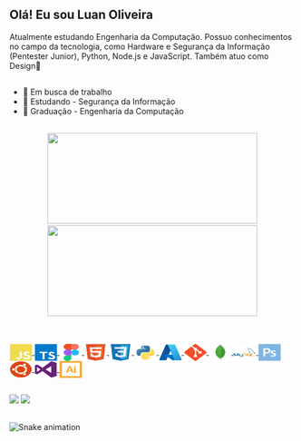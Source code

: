 ## Olá! Eu sou Luan Oliveira 
Atualmente estudando Engenharia da Computação. Possuo conhecimentos no campo da tecnologia,
como Hardware e Segurança da Informação (Pentester Junior), Python, Node.js e JavaScript.
Também atuo como Design👋

##

- 🔭 Em busca de trabalho
- 🌱 Estudando - Segurança da Informação
- 💬 Graduação - Engenharia da Computação

## 

<div align="center">
  <a href="https://github.com/LuanOliveiira">
  <img height="160em" width="370" border: "solid" src="https://github-readme-stats.vercel.app/api?username=LuanOliveiira&show_icons=true&theme=chartreuse-dark&include_all_commits=true&count_private=true"/>
  <img height="160em" width="370" border: "solid" src="https://github-readme-stats.vercel.app/api/top-langs/?username=LuanOliveiira&layout=compact&langs_count=7&theme=chartreuse-dark"/>
</div>
  
##
  
  </div>
<div style="display: inline_block"><br>
  <img align="center" alt="Rafa-Js" height="30" width="40" src="https://raw.githubusercontent.com/devicons/devicon/master/icons/javascript/javascript-plain.svg">
  <img align="center" alt="Rafa-Ts" height="30" width="40" src="https://raw.githubusercontent.com/devicons/devicon/master/icons/typescript/typescript-plain.svg">
  <img align="center" alt="Rafa-React" height="30" width="40" src="https://github.com/devicons/devicon/blob/master/icons/figma/figma-original.svg">
  <img align="center" alt="Rafa-HTML" height="30" width="40" src="https://raw.githubusercontent.com/devicons/devicon/master/icons/html5/html5-original.svg">
  <img align="center" alt="Rafa-CSS" height="30" width="40" src="https://raw.githubusercontent.com/devicons/devicon/master/icons/css3/css3-original.svg">
  <img align="center" alt="Rafa-Python" height="30" width="40" src="https://raw.githubusercontent.com/devicons/devicon/master/icons/python/python-original.svg">
  <img align="center" alt="Rafa-Csharp" height="30" width="40" src="https://github.com/devicons/devicon/blob/master/icons/azure/azure-original.svg">
  <img align="center" alt="Rafa-Csharp" height="30" width="40" src="https://github.com/devicons/devicon/blob/master/icons/git/git-original.svg">
  <img align="center" alt="Rafa-Csharp" height="30" width="40" src="https://github.com/devicons/devicon/blob/master/icons/mongodb/mongodb-original.svg">
  <img align="center" alt="Rafa-Csharp" height="30" width="40" src="https://github.com/devicons/devicon/blob/master/icons/mysql/mysql-original-wordmark.svg">
  <img align="center" alt="Rafa-Csharp" height="30" width="40" src="https://github.com/devicons/devicon/blob/master/icons/photoshop/photoshop-plain.svg">
  <img align="center" alt="Rafa-Csharp" height="30" width="40" src="https://github.com/devicons/devicon/blob/master/icons/ubuntu/ubuntu-plain.svg">
  <img align="center" alt="Rafa-Csharp" height="30" width="40" src="https://github.com/devicons/devicon/blob/master/icons/visualstudio/visualstudio-plain.svg">
  <img align="center" alt="Rafa-Csharp" height="30" width="40" src="https://github.com/devicons/devicon/blob/master/icons/illustrator/illustrator-line.svg">
  
  </div>
  
 ##
 
  <div> 
  <a href = "mailto:luangreen0@gmail.com"><img src="https://img.shields.io/badge/-Gmail-%23333?style=for-the-badge&logo=gmail&logoColor=white" target="_blank"></a>
  <a href="https://www.linkedin.com/in/luan-oliveira2022/" target="_blank"><img src="https://img.shields.io/badge/-LinkedIn-%230077B5?style=for-the-badge&logo=linkedin&logoColor=white" target="_blank"></a> 
  
  ##
  
  ![Snake animation](https://github.com/LuanOliveiira/LuanOliveiira/blob/output/github-contribution-grid-snake.svg)
  
  
  
  
  
